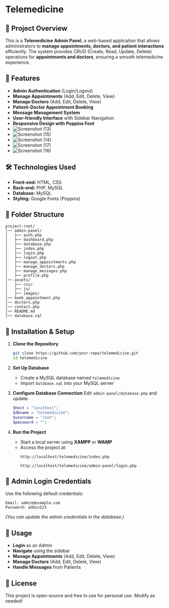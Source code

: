 # Telemedicine


## 📌 Project Overview
This is a **Telemedicine Admin Panel**, a web-based application that allows administrators to **manage appointments, doctors, and patient interactions** efficiently. The system provides CRUD (Create, Read, Update, Delete) operations for **appointments and doctors**, ensuring a smooth telemedicine experience.

## 🚀 Features
- **Admin Authentication** (Login/Logout)
- **Manage Appointments** (Add, Edit, Delete, View)
- **Manage Doctors** (Add, Edit, Delete, View)
- **Patient-Doctor Appointment Booking**
- **Message Management System**
- **User-friendly Interface** with Sidebar Navigation
- **Responsive Design with Poppins Font**
- ![Screenshot (13)](https://github.com/user-attachments/assets/e4bc3726-c5b2-4ed6-a3e1-f177b963aaad)
- ![Screenshot (15)](https://github.com/user-attachments/assets/4473c817-8d2d-4304-8c69-8b92f605ec07)
- ![Screenshot (14)](https://github.com/user-attachments/assets/9c0500d7-9611-47ed-a0e7-62580d59121a)
- ![Screenshot (17)](https://github.com/user-attachments/assets/3f084dc2-1726-4918-9cf6-3aa224e61738)
- ![Screenshot (16)](https://github.com/user-attachments/assets/d0389ec9-da47-4292-bf13-7b8a3fa598ac)







## 🛠️ Technologies Used
- **Front-end:** HTML, CSS
- **Back-end:** PHP, MySQL
- **Database:** MySQL
- **Styling:** Google Fonts (Poppins)

## 📂 Folder Structure
```
project-root/
│── admin-panel/
│   ├── auth.php
│   ├── dashboard.php
│   ├── database.php
│   ├── index.php
│   ├── login.php
│   ├── logout.php
│   ├── manage_appointments.php
│   ├── manage_doctors.php
│   ├── manage_messages.php
│   ├── profile.php
│── assets/
│   ├── css/
│   ├── js/
│   ├── images/
│── book_appointment.php
│── doctors.php
│── contact.php
│── README.md
│── database.sql
```

## 🔧 Installation & Setup
1. **Clone the Repository**
   ```sh
   git clone https://github.com/your-repo/telemedicine.git
   cd telemedicine
   ```

2. **Set Up Database**
   - Create a MySQL database named `telemedicine`
   - Import `database.sql` into your MySQL server

3. **Configure Database Connection**
   Edit `admin-panel/database.php` and update:
   ```php
   $host = "localhost";
   $dbname = "telemedicine";
   $username = "root";
   $password = "";
   ```

4. **Run the Project**
   - Start a local server using **XAMPP** or **WAMP**
   - Access the project at:
     ```
     http://localhost/telemedicine/index.php
     ```
     ```
     http://localhost/telemedicine/admin-panel/login.php
     ```

## 👤 Admin Login Credentials
Use the following default credentials:
```
Email: admin@example.com
Password: admin123
```
*(You can update the admin credentials in the database.)*

## 📌 Usage
- **Login** as an Admin
- **Navigate** using the sidebar
- **Manage Appointments** (Add, Edit, Delete, View)
- **Manage Doctors** (Add, Edit, Delete, View)
- **Handle Messages** from Patients

## 📜 License
This project is open-source and free to use for personal use. Modify as needed!


